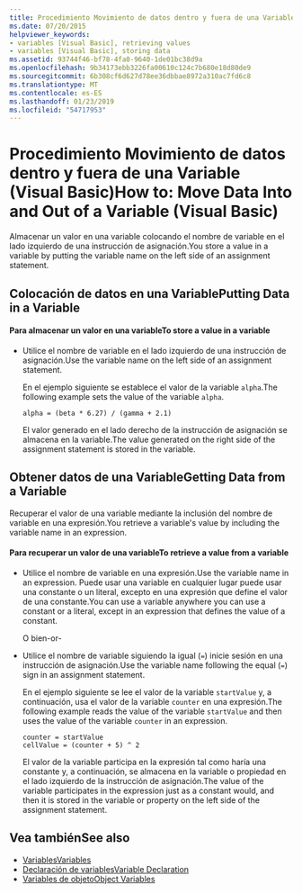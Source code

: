 ```yaml
---
title: Procedimiento Movimiento de datos dentro y fuera de una Variable (Visual Basic)
ms.date: 07/20/2015
helpviewer_keywords:
- variables [Visual Basic], retrieving values
- variables [Visual Basic], storing data
ms.assetid: 93744f46-bf78-4fa0-9640-1de01bc38d9a
ms.openlocfilehash: 9b34173ebb3226fa00610c124c7b680e18d80de9
ms.sourcegitcommit: 6b308cf6d627d78ee36dbbae8972a310ac7fd6c8
ms.translationtype: MT
ms.contentlocale: es-ES
ms.lasthandoff: 01/23/2019
ms.locfileid: "54717953"
---
```

# <a name="how-to-move-data-into-and-out-of-a-variable-visual-basic"></a><span data-ttu-id="e3a60-102">Procedimiento Movimiento de datos dentro y fuera de una Variable (Visual Basic)</span><span class="sxs-lookup"><span data-stu-id="e3a60-102">How to: Move Data Into and Out of a Variable (Visual Basic)</span></span>
<span data-ttu-id="e3a60-103">Almacenar un valor en una variable colocando el nombre de variable en el lado izquierdo de una instrucción de asignación.</span><span class="sxs-lookup"><span data-stu-id="e3a60-103">You store a value in a variable by putting the variable name on the left side of an assignment statement.</span></span>  
  
## <a name="putting-data-in-a-variable"></a><span data-ttu-id="e3a60-104">Colocación de datos en una Variable</span><span class="sxs-lookup"><span data-stu-id="e3a60-104">Putting Data in a Variable</span></span>  
  
#### <a name="to-store-a-value-in-a-variable"></a><span data-ttu-id="e3a60-105">Para almacenar un valor en una variable</span><span class="sxs-lookup"><span data-stu-id="e3a60-105">To store a value in a variable</span></span>  
  
-   <span data-ttu-id="e3a60-106">Utilice el nombre de variable en el lado izquierdo de una instrucción de asignación.</span><span class="sxs-lookup"><span data-stu-id="e3a60-106">Use the variable name on the left side of an assignment statement.</span></span>  
  
     <span data-ttu-id="e3a60-107">En el ejemplo siguiente se establece el valor de la variable `alpha`.</span><span class="sxs-lookup"><span data-stu-id="e3a60-107">The following example sets the value of the variable `alpha`.</span></span>  
  
    ```  
    alpha = (beta * 6.27) / (gamma + 2.1)  
    ```  
  
     <span data-ttu-id="e3a60-108">El valor generado en el lado derecho de la instrucción de asignación se almacena en la variable.</span><span class="sxs-lookup"><span data-stu-id="e3a60-108">The value generated on the right side of the assignment statement is stored in the variable.</span></span>  
  
## <a name="getting-data-from-a-variable"></a><span data-ttu-id="e3a60-109">Obtener datos de una Variable</span><span class="sxs-lookup"><span data-stu-id="e3a60-109">Getting Data from a Variable</span></span>  
 <span data-ttu-id="e3a60-110">Recuperar el valor de una variable mediante la inclusión del nombre de variable en una expresión.</span><span class="sxs-lookup"><span data-stu-id="e3a60-110">You retrieve a variable's value by including the variable name in an expression.</span></span>  
  
#### <a name="to-retrieve-a-value-from-a-variable"></a><span data-ttu-id="e3a60-111">Para recuperar un valor de una variable</span><span class="sxs-lookup"><span data-stu-id="e3a60-111">To retrieve a value from a variable</span></span>  
  
-   <span data-ttu-id="e3a60-112">Utilice el nombre de variable en una expresión.</span><span class="sxs-lookup"><span data-stu-id="e3a60-112">Use the variable name in an expression.</span></span> <span data-ttu-id="e3a60-113">Puede usar una variable en cualquier lugar puede usar una constante o un literal, excepto en una expresión que define el valor de una constante.</span><span class="sxs-lookup"><span data-stu-id="e3a60-113">You can use a variable anywhere you can use a constant or a literal, except in an expression that defines the value of a constant.</span></span>  
  
     <span data-ttu-id="e3a60-114">O bien</span><span class="sxs-lookup"><span data-stu-id="e3a60-114">-or-</span></span>  
  
-   <span data-ttu-id="e3a60-115">Utilice el nombre de variable siguiendo la igual (`=`) inicie sesión en una instrucción de asignación.</span><span class="sxs-lookup"><span data-stu-id="e3a60-115">Use the variable name following the equal (`=`) sign in an assignment statement.</span></span>  
  
     <span data-ttu-id="e3a60-116">En el ejemplo siguiente se lee el valor de la variable `startValue` y, a continuación, usa el valor de la variable `counter` en una expresión.</span><span class="sxs-lookup"><span data-stu-id="e3a60-116">The following example reads the value of the variable `startValue` and then uses the value of the variable `counter` in an expression.</span></span>  
  
    ```  
    counter = startValue  
    cellValue = (counter + 5) ^ 2  
    ```  
  
     <span data-ttu-id="e3a60-117">El valor de la variable participa en la expresión tal como haría una constante y, a continuación, se almacena en la variable o propiedad en el lado izquierdo de la instrucción de asignación.</span><span class="sxs-lookup"><span data-stu-id="e3a60-117">The value of the variable participates in the expression just as a constant would, and then it is stored in the variable or property on the left side of the assignment statement.</span></span>  
  
## <a name="see-also"></a><span data-ttu-id="e3a60-118">Vea también</span><span class="sxs-lookup"><span data-stu-id="e3a60-118">See also</span></span>
- [<span data-ttu-id="e3a60-119">Variables</span><span class="sxs-lookup"><span data-stu-id="e3a60-119">Variables</span></span>](../../../../visual-basic/programming-guide/language-features/variables/index.md)
- [<span data-ttu-id="e3a60-120">Declaración de variables</span><span class="sxs-lookup"><span data-stu-id="e3a60-120">Variable Declaration</span></span>](../../../../visual-basic/programming-guide/language-features/variables/variable-declaration.md)
- [<span data-ttu-id="e3a60-121">Variables de objeto</span><span class="sxs-lookup"><span data-stu-id="e3a60-121">Object Variables</span></span>](../../../../visual-basic/programming-guide/language-features/variables/object-variables.md)
